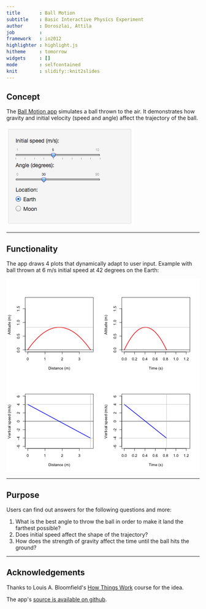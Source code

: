 ```yaml
---
title       : Ball Motion
subtitle    : Basic Interactive Physics Experiment
author      : Doroszlai, Attila
job         : 
framework   : io2012
highlighter : highlight.js
hitheme     : tomorrow
widgets     : []
mode        : selfcontained
knit        : slidify::knit2slides
---
```


## Concept

The [Ball Motion app](https://adoroszlai.shinyapps.io/ball_motion) simulates a ball thrown to the air.  It demonstrates how gravity and initial velocity (speed and angle) affect the trajectory of the ball.

<img src='inputs.png' />

--- 

## Functionality



The app draws 4 plots that dynamically adapt to user input.  Example with ball thrown at 6 m/s initial speed at 42 degrees on the Earth:

![plot of chunk unnamed-chunk-2](assets/fig/unnamed-chunk-2.png) 

---

## Purpose

Users can find out answers for the following questions and more:

  1. What is the best angle to throw the ball in order to make it land the farthest possible?
  1. Does initial speed affect the shape of the trajectory?
  1. How does the strength of gravity affect the time until the ball hits the ground?

---

## Acknowledgements

Thanks to Louis A. Bloomfield's [How Things Work](https://www.coursera.org/course/howthingswork1) course for the idea.

The app's [source is available on github](https://github.com/adoroszlai/DataProductsAssignment/tree/master).
